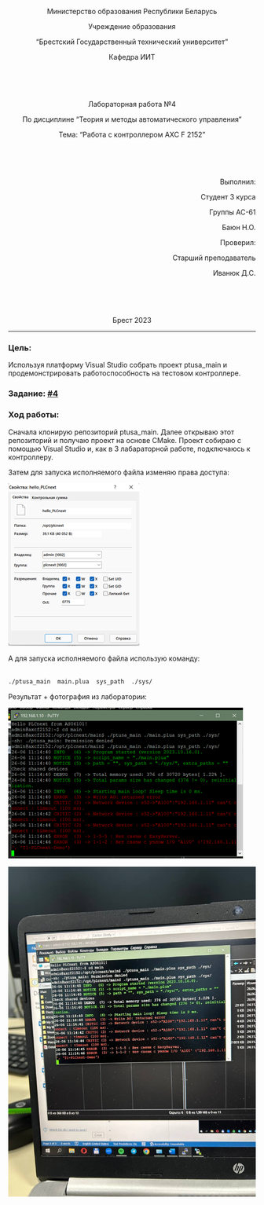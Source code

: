 <p align="center"> Министерство образования Республики Беларусь</p>
<p align="center">Учреждение образования</p>
<p align="center">“Брестский Государственный технический университет”</p>
<p align="center">Кафедра ИИТ</p>
<br><br><br>
<p align="center">Лабораторная работа №4</p>
<p align="center">По дисциплине “Теория и методы автоматического управления”</p>
<p align="center">Тема: “Работа с контроллером AXC F 2152”</p>
<br><br><br>
<p align="right">Выполнил:</p>
<p align="right">Студент 3 курса</p>
<p align="right">Группы АС-61</p>
<p align="right">Баюн Н.О.</p>
<p align="right">Проверил:</p>
<p align="right">Старший преподаватель</p>
<p align="right">Иванюк Д.С.</p>
<br><br><br>
<p align="center">Брест 2023</p>

---
### Цель: 
Используя платформу Visual Studio собрать проект ptusa_main и продемонстрировать работоспособность на тестовом контроллере.</p> 

### Задание: [#4](../../../../tasks/task_04/readme.md)

### Ход работы:

<p>Сначала клонирую репозиторий ptusa_main. Далее открываю этот репозиторий и получаю проект на основе CMake.
Проект собираю с помощью Visual Studio и, как в 3 лабараторной работе, подключаюсь к контроллеру.</p>

<p>Затем для запуска исполняемого файла изменяю права доступа:</p>

![](images/PLCnext.png)

<p>А для запуска исполняемого файла использую команду:</p>

``` bash

./ptusa_main  main.plua  sys_path  ./sys/

```

<p>Результат + фотография из лаборатории: </p>

![](images/res.png)

![](images/laboratory.jpg)


